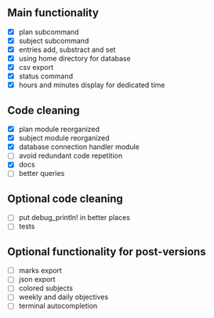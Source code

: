 ## Main functionality
 - [x] plan subcommand
 - [x] subject subcommand
 - [x] entries add, substract and set
 - [x] using home directory for database
 - [x] csv export
 - [x] status command
 - [x] hours and minutes display for dedicated time

## Code cleaning
 - [x] plan module reorganized
 - [x] subject module reorganized
 - [x] database connection handler module
 - [ ] avoid redundant code repetition
 - [x] docs
 - [ ] better queries

## Optional code cleaning
 - [ ] put debug_println! in better places
 - [ ] tests
## Optional functionality for post-versions
 - [ ] marks export
 - [ ] json export
 - [ ] colored subjects
 - [ ] weekly and daily objectives
 - [ ] terminal autocompletion